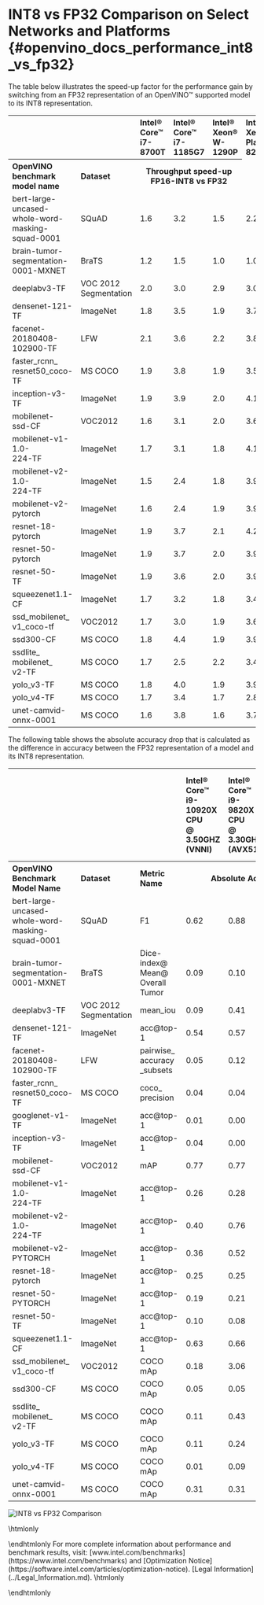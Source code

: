 # INT8 vs FP32 Comparison on Select Networks and Platforms {#openvino_docs_performance_int8_vs_fp32}

The table below illustrates the speed-up factor for the performance gain by switching from an FP32 representation of an OpenVINO™ supported model to its INT8 representation. 

<table>
  <tr align="left">
    <th></th>
    <th></th>
    <th>Intel® Core™ <br>i7-8700T</th>
    <th>Intel® Core™ <br>i7-1185G7</th>
    <th>Intel® Xeon® <br>W-1290P</th>
    <th>Intel® Xeon® <br>Platinum <br>8270</th>
  </tr>
  <tr align="left">
    <th>OpenVINO <br>benchmark <br>model name</th>
    <th>Dataset</th>
    <th colspan="3" align="center">Throughput speed-up FP16-INT8 vs FP32</th>
  </tr>
  <tr>
    <td>bert-large-<br>uncased-whole-word-<br>masking-squad-0001</td>
    <td>SQuAD</td>
    <td>1.6</td>
    <td>3.2</td>
    <td>1.5</td>
    <td>2.2</td>
  </tr>
  <tr>
    <td>brain-tumor-<br>segmentation-<br>0001-MXNET</td>
    <td>BraTS</td>
    <td>1.2</td>
    <td>1.5</td>
    <td>1.0</td>
    <td>1.0</td>
  </tr>
  <tr>
    <td>deeplabv3-TF</td>
    <td>VOC 2012<br>Segmentation</td>
    <td>2.0</td>
    <td>3.0</td>
    <td>2.9</td>
    <td>3.0</td>
  </tr>
  <tr>
    <td>densenet-121-TF</td>
    <td>ImageNet</td>
    <td>1.8</td>
    <td>3.5</td>
    <td>1.9</td>
    <td>3.7</td>
  </tr>
  <tr>
    <td>facenet-<br>20180408-<br>102900-TF</td>
    <td>LFW</td>
    <td>2.1</td>
    <td>3.6</td>
    <td>2.2</td>
    <td>3.8</td>
  </tr>
  <tr>
    <td>faster_rcnn_<br>resnet50_coco-TF</td>
    <td>MS COCO</td>
    <td>1.9</td>
    <td>3.8</td>
    <td>1.9</td>
    <td>3.5</td>
  </tr>
  <tr>
    <td>inception-v3-TF</td>
    <td>ImageNet</td>
    <td>1.9</td>
    <td>3.9</td>
    <td>2.0</td>
    <td>4.1</td>
  </tr>
  <tr>
    <td>mobilenet-<br>ssd-CF</td>
    <td>VOC2012</td>
    <td>1.6</td>
    <td>3.1</td>
    <td>2.0</td>
    <td>3.6</td>
  </tr>
  <tr>
    <td>mobilenet-v1-1.0-<br>224-TF</td>
    <td>ImageNet</td>
    <td>1.7</td>
    <td>3.1</td>
    <td>1.8</td>
    <td>4.1</td>
  </tr>
  <tr>
    <td>mobilenet-v2-1.0-<br>224-TF</td>
    <td>ImageNet</td>
    <td>1.5</td>
    <td>2.4</td>
    <td>1.8</td>
    <td>3.9</td>
  </tr>
  <tr>
    <td>mobilenet-v2-<br>pytorch</td>
    <td>ImageNet</td>
    <td>1.6</td>
    <td>2.4</td>
    <td>1.9</td>
    <td>3.9</td>
  </tr>
  <tr>
    <td>resnet-18-<br>pytorch</td>
    <td>ImageNet</td>
    <td>1.9</td>
    <td>3.7</td>
    <td>2.1</td>
    <td>4.2</td>
  </tr>
  <tr>
    <td>resnet-50-<br>pytorch</td>
    <td>ImageNet</td>
    <td>1.9</td>
    <td>3.7</td>
    <td>2.0</td>
    <td>3.9</td>
  </tr>
  <tr>
    <td>resnet-50-<br>TF</td>
    <td>ImageNet</td>
    <td>1.9</td>
    <td>3.6</td>
    <td>2.0</td>
    <td>3.9</td>
  </tr>
  <tr>
    <td>squeezenet1.1-<br>CF</td>
    <td>ImageNet</td>
    <td>1.7</td>
    <td>3.2</td>
    <td>1.8</td>
    <td>3.4</td>
  </tr>
  <tr>
    <td>ssd_mobilenet_<br>v1_coco-tf</td>
    <td>VOC2012</td>
    <td>1.7</td>
    <td>3.0</td>
    <td>1.9</td>
    <td>3.6</td>
  </tr>
  <tr>
    <td>ssd300-CF</td>
    <td>MS COCO</td>
    <td>1.8</td>
    <td>4.4</td>
    <td>1.9</td>
    <td>3.9</td>
  </tr>
  <tr>
    <td>ssdlite_<br>mobilenet_<br>v2-TF</td>
    <td>MS COCO</td>
    <td>1.7</td>
    <td>2.5</td>
    <td>2.2</td>
    <td>3.4</td>
  </tr>
  <tr>
    <td>yolo_v3-TF</td>
    <td>MS COCO</td>
    <td>1.8</td>
    <td>4.0</td>
    <td>1.9</td>
    <td>3.9</td>
  </tr>
  <tr>
    <td>yolo_v4-TF</td>
    <td>MS COCO</td>
    <td>1.7</td>
    <td>3.4</td>
    <td>1.7</td>
    <td>2.8</td>
  </tr>
  <tr>
    <td>unet-camvid-onnx-0001</td>
    <td>MS COCO</td>
    <td>1.6</td>
    <td>3.8</td>
    <td>1.6</td>
    <td>3.7</td>
  </tr>
</table>

The following table shows the absolute accuracy drop that is calculated as the difference in accuracy between the FP32 representation of a model and its INT8 representation.

<table>
  <tr align="left">
    <th></th>
    <th></th>
    <th></th>
    <th>Intel® Core™ <br>i9-10920X CPU<br>@ 3.50GHZ (VNNI)</th>
    <th>Intel® Core™ <br>i9-9820X CPU<br>@ 3.30GHz (AVX512)</th>
    <th>Intel® Core™ <br>i7-6700K CPU<br>@ 4.0GHz (AVX2)</th>
    <th>Intel® Core™ <br>i7-1185G7 CPU<br>@ 4.0GHz (TGL VNNI)</th>
  </tr>
  <tr align="left">
    <th>OpenVINO Benchmark <br>Model Name</th>
    <th>Dataset</th>
    <th>Metric Name</th>
    <th colspan="4" align="center">Absolute Accuracy Drop, %</th>
  </tr>
  <tr>
    <td>bert-large-uncased-whole-word-masking-squad-0001</td>
    <td>SQuAD</td>
    <td>F1</td>
    <td>0.62</td>
    <td>0.88</td>
    <td>0.52</td>
    <td>0.62</td>
  </tr>
  <tr>
    <td>brain-tumor-<br>segmentation-<br>0001-MXNET</td>
    <td>BraTS</td>
    <td>Dice-index@ <br>Mean@ <br>Overall Tumor</td>
    <td>0.09</td>
    <td>0.10</td>
    <td>0.11</td>
    <td>0.09</td>
  </tr>
  <tr>
    <td>deeplabv3-TF</td>
    <td>VOC 2012<br>Segmentation</td>
    <td>mean_iou</td>
    <td>0.09</td>
    <td>0.41</td>
    <td>0.41</td>
    <td>0.09</td>
  </tr>
  <tr>
    <td>densenet-121-TF</td>
    <td>ImageNet</td>
    <td>acc@top-1</td>
    <td>0.54</td>
    <td>0.57</td>
    <td>0.57</td>
    <td>0.54</td>
  </tr>
  <tr>
    <td>facenet-<br>20180408-<br>102900-TF</td>
    <td>LFW</td>
    <td>pairwise_<br>accuracy<br>_subsets</td>
    <td>0.05</td>
    <td>0.12</td>
    <td>0.12</td>
    <td>0.05</td>
  </tr>
  <tr>
    <td>faster_rcnn_<br>resnet50_coco-TF</td>
    <td>MS COCO</td>
    <td>coco_<br>precision</td>
    <td>0.04</td>
    <td>0.04</td>
    <td>0.04</td>
    <td>0.04</td>
  </tr>
  <tr>
    <td>googlenet-v1-TF</td>
    <td>ImageNet</td>
    <td>acc@top-1</td>
    <td>0.01</td>
    <td>0.00</td>
    <td>0.00</td>
    <td>0.01</td>
  </tr>
  <tr>
    <td>inception-v3-TF</td>
    <td>ImageNet</td>
    <td>acc@top-1</td>
    <td>0.04</td>
    <td>0.00</td>
    <td>0.00</td>
    <td>0.04</td>
  </tr>
  <tr>
    <td>mobilenet-<br>ssd-CF</td>
    <td>VOC2012</td>
    <td>mAP</td>
    <td>0.77</td>
    <td>0.77</td>
    <td>0.77</td>
    <td>0.77</td>
  </tr>
  <tr>
    <td>mobilenet-v1-1.0-<br>224-TF</td>
    <td>ImageNet</td>
    <td>acc@top-1</td>
    <td>0.26</td>
    <td>0.28</td>
    <td>0.28</td>
    <td>0.26</td>
  </tr>
  <tr>
    <td>mobilenet-v2-1.0-<br>224-TF</td>
    <td>ImageNet</td>
    <td>acc@top-1</td>
    <td>0.40</td>
    <td>0.76</td>
    <td>0.76</td>
    <td>0.40</td>
  </tr>
  <tr>
    <td>mobilenet-v2-<br>PYTORCH</td>
    <td>ImageNet</td>
    <td>acc@top-1</td>
    <td>0.36</td>
    <td>0.52</td>
    <td>0.52</td>
    <td>0.36</td>
  </tr>
  <tr>
    <td>resnet-18-<br>pytorch</td>
    <td>ImageNet</td>
    <td>acc@top-1</td>
    <td>0.25</td>
    <td>0.25</td>
    <td>0.25</td>
    <td>0.25</td>
  </tr>
  <tr>
    <td>resnet-50-<br>PYTORCH</td>
    <td>ImageNet</td>
    <td>acc@top-1</td>
    <td>0.19</td>
    <td>0.21</td>
    <td>0.21</td>
    <td>0.19</td>
  </tr>
  <tr>
    <td>resnet-50-<br>TF</td>
    <td>ImageNet</td>
    <td>acc@top-1</td>
    <td>0.10</td>
    <td>0.08</td>
    <td>0.08</td>
    <td>0.10</td>
  </tr>
  <tr>
    <td>squeezenet1.1-<br>CF</td>
    <td>ImageNet</td>
    <td>acc@top-1</td>
    <td>0.63</td>
    <td>0.66</td>
    <td>0.66</td>
    <td>0.63</td>
  </tr>
  <tr>
    <td>ssd_mobilenet_<br>v1_coco-tf</td>
    <td>VOC2012</td>
    <td>COCO mAp</td>
    <td>0.18</td>
    <td>3.06</td>
    <td>3.06</td>
    <td>0.18</td>
  </tr>
  <tr>
    <td>ssd300-CF</td>
    <td>MS COCO</td>
    <td>COCO mAp</td>
    <td>0.05</td>
    <td>0.05</td>
    <td>0.05</td>
    <td>0.05</td>
  </tr>
  <tr>
    <td>ssdlite_<br>mobilenet_<br>v2-TF</td>
    <td>MS COCO</td>
    <td>COCO mAp</td>
    <td>0.11</td>
    <td>0.43</td>
    <td>0.43</td>
    <td>0.11</td>
  </tr>
  <tr>
    <td>yolo_v3-TF</td>
    <td>MS COCO</td>
    <td>COCO mAp</td>
    <td>0.11</td>
    <td>0.24</td>
    <td>0.24</td>
    <td>0.11</td>
  </tr>
  <tr>
    <td>yolo_v4-TF</td>
    <td>MS COCO</td>
    <td>COCO mAp</td>
    <td>0.01</td>
    <td>0.09</td>
    <td>0.09</td>
    <td>0.01</td>
  </tr>
  <tr>
    <td>unet-camvid-<br>onnx-0001</td>
    <td>MS COCO</td>
    <td>COCO mAp</td>
    <td>0.31</td>
    <td>0.31</td>
    <td>0.31</td>
    <td>0.31</td>
  </tr>
</table>

![INT8 vs FP32 Comparison](img/int8vsfp32.png)

\htmlonly
<style>
    .footer {
        display: none;
    }
</style>
<div class="opt-notice-wrapper">
<p class="opt-notice">
\endhtmlonly
For more complete information about performance and benchmark results, visit: [www.intel.com/benchmarks](https://www.intel.com/benchmarks) and [Optimization Notice](https://software.intel.com/articles/optimization-notice). [Legal Information](../Legal_Information.md).
\htmlonly
</p>
</div>
\endhtmlonly